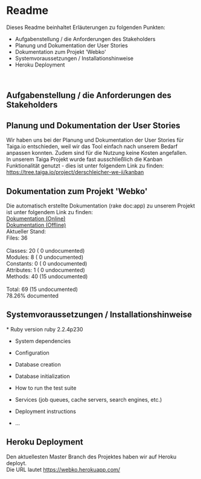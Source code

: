 <h1>Readme</h1>

Dieses Readme beinhaltet Erläuterungen zu folgenden Punkten:<br>

<ul>
<li>Aufgabenstellung / die Anforderungen des Stakeholders</li>
<li>Planung und Dokumentation der User Stories</li>
<li>Dokumentation zum Projekt 'Webko'</li>
<li>Systemvoraussetzungen / Installationshinweise</li>
<li>Heroku Deployment</li>
</ul>
<br>
<h2>Aufgabenstellung / die Anforderungen des Stakeholders</h2>
<p></p>

<h2>Planung und Dokumentation der User Stories</h2>
<p>Wir haben uns bei der Planung und Dokumentation der User Stories für Taiga.io entschieden, weil wir das Tool
    einfach nach unserem Bedarf anpassen konnten. Zudem sind für die Nutzung keine Kosten angefallen.<br>
    In unserem Taiga Projekt wurde fast ausschließlich die Kanban Funktionalität genutzt - dies ist unter folgendem Link zu finden:<br>
    <a href="https://tree.taiga.io/project/derschleicher-we-ii/kanban">https://tree.taiga.io/project/derschleicher-we-ii/kanban</a>

</p>

<h2>Dokumentation zum Projekt 'Webko'</h2>
<p>Die automatisch erstellte Dokumentation (rake doc:app) zu unserem Projekt ist unter folgendem Link zu finden:<br>
    <a href="http://doc.dbwebspace.de">Dokumentation (Online)</a><br>
    <a href="doc/app/README_rdoc.html">Dokumentation (Offline)</a><br>
    Aktueller Stand:<br>
    Files:      36<br>
    <br>
    Classes:    20 ( 0 undocumented)<br>
    Modules:     8 ( 0 undocumented)<br>
    Constants:   0 ( 0 undocumented)<br>
    Attributes:  1 ( 0 undocumented)<br>
    Methods:    40 (15 undocumented)<br>
    <br>
    Total:      69 (15 undocumented)<br>
    78.26% documented<br>
</p>

<h2>Systemvoraussetzungen / Installationshinweise</h2>
* Ruby version
ruby 2.2.4p230

* System dependencies

* Configuration

* Database creation

* Database initialization

* How to run the test suite

* Services (job queues, cache servers, search engines, etc.)

* Deployment instructions

* ...

<h2>Heroku Deployment</h2>
<p>Den aktuellesten Master Branch des Projektes haben wir auf Heroku deployt.<br>
Die URL lautet <a href="https://webko.herokuapp.com/"> https://webko.herokuapp.com/</a>
</p>


